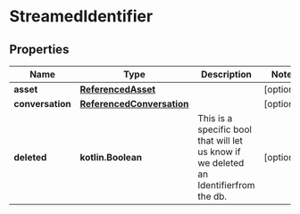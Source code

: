 
# StreamedIdentifier

## Properties
Name | Type | Description | Notes
------------ | ------------- | ------------- | -------------
**asset** | [**ReferencedAsset**](ReferencedAsset) |  |  [optional]
**conversation** | [**ReferencedConversation**](ReferencedConversation) |  |  [optional]
**deleted** | **kotlin.Boolean** | This is a specific bool that will let us know if we deleted an Identifierfrom the db. |  [optional]



